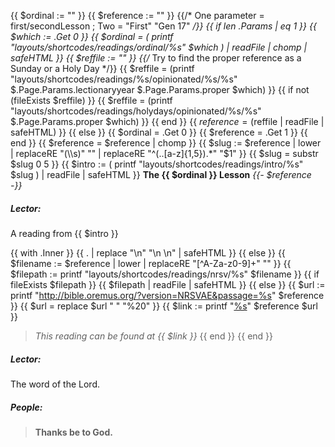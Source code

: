 {{ $ordinal := "" }}
{{ $reference := "" }}
{{/* One parameter = first/secondLesson ; Two = "First" "Gen 17" */}}
{{ if len .Params | eq 1 }}
    {{ $which := .Get 0 }}
    {{ $ordinal = ( printf "layouts/shortcodes/readings/ordinal/%s" $which ) | readFile | chomp | safeHTML }}
	{{ $reffile := "" }}
	{{/* Try to find the proper reference as a Sunday or a Holy Day */}}
	{{ $reffile = (printf "layouts/shortcodes/readings/%s/opinionated/%s/%s" $.Page.Params.lectionaryyear $.Page.Params.proper $which) }}
	{{ if  not (fileExists $reffile) }}
		{{ $reffile = (printf "layouts/shortcodes/readings/holydays/opinionated/%s/%s" $.Page.Params.proper $which) }}
    {{ end }}
    {{ $reference = ($reffile | readFile | safeHTML) }}
{{ else }}
    {{ $ordinal = .Get 0 }}
    {{ $reference = .Get 1 }}
{{ end }}
{{ $reference = $reference | chomp }}
{{ $slug := $reference | lower | replaceRE "(\\s)" "" | replaceRE "^(..[a-z]{1,5}).*"  "$1" }}
{{ $slug = substr $slug 0 5 }}
{{ $intro := ( printf "layouts/shortcodes/readings/intro/%s" $slug ) | readFile | safeHTML }}
**The {{ $ordinal }} Lesson**
_{{- $reference -}}_

##### Lector:
A reading from {{ $intro }}

{{ with .Inner }}
{{ . | replace "\n" "\n    \n" | safeHTML }}
{{ else }}
    {{ $filename := $reference | lower | replaceRE "[^A-Za-z0-9]+" "" }}
    {{ $filepath := printf "layouts/shortcodes/readings/nrsv/%s" $filename }}
	{{ if fileExists $filepath }}
{{ $filepath | readFile | safeHTML  }}
    {{ else }}
        {{ $url := printf "http://bible.oremus.org/?version=NRSVAE&passage=%s" $reference }}
        {{ $url = replace $url " " "%20" }}
        {{ $link := printf "[%s](%s)" $reference $url }}
> _This reading can be found at {{ $link }}_
    {{ end }}
{{ end }}

##### Lector:
The word of the Lord.

##### **People:**
> **Thanks be to God.**

